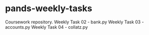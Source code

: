 # pands-weekly-tasks
Coursework repository.
Weekly Task 02 - bank.py
Weekly Task 03 - accounts.py
Weekly Task 04 - collatz.py
